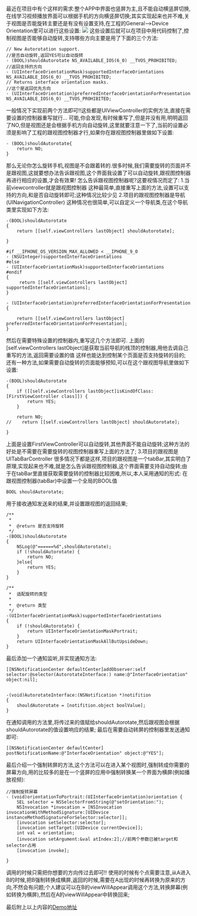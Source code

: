 最近在项目中有个这样的需求:整个APP中界面也竖屏为主,且不能自动横竖屏切换,在线学习视频播放界面可以根据手机的方向横竖屏切换;其实实现起来也并不难,关于视图是否能旋转主要还是有没有设置支持,在工程的General-->Device Orientation里可以进行这些设置:
![](http://upload-images.jianshu.io/upload_images/1464492-b4f0375db9069b4f.png?imageMogr2/auto-orient/strip%7CimageView2/2/w/1240)
这些设置后就可以在项目中用代码控制了,控制视图是否能够自动旋转,支持哪些方向主要是用了下面的三个方法:

```
// New Autorotation support.  
//是否自动旋转,返回YES可以自动旋转  
- (BOOL)shouldAutorotate NS_AVAILABLE_IOS(6_0) __TVOS_PROHIBITED;  
//返回支持的方向  
- (UIInterfaceOrientationMask)supportedInterfaceOrientations NS_AVAILABLE_IOS(6_0) __TVOS_PROHIBITED;  
// Returns interface orientation masks.  
//这个是返回优先方向  
- (UIInterfaceOrientation)preferredInterfaceOrientationForPresentation NS_AVAILABLE_IOS(6_0) __TVOS_PROHIBITED;  
```
一般情况下实现前两个方法即可!!这些都是UIViewController的实例方法,直接在需要设置的控制器重写就行...
可能,你会发现,有时候重写了,但是并没有用,明明返回了NO,但是视图还是会根据手机方向自动旋转,这里就要注意一下了,当前的设置必须是影响了工程的跟视图控制器才行,如果你在跟视图控制器里做如下设置:

```
- (BOOL)shouldAutorotate{  
    return NO;  
}  
```

那么无论你怎么旋转手机,视图是不会跟着转的.很多时候,我们需要旋转的页面并不是跟视图,这就要想办法告诉跟视图,这个界面我设置了可以自动旋转,跟视图控制器再进行相应的设置,才会有效果!
怎么告诉跟视图控制器呢?这要视情况而定了:
1.当前viewcontroller就是跟视图控制器
这种最简单,直接重写上面的方法,设置可以支持的方向,和是否自动旋转即可;这种情况比较少见
2.项目的跟视图控制器是导航(UINavigationController)
这种情况也很简单,可以自定义一个导航类,在这个导航类里实现如下方法:

```
-(BOOL)shouldAutorotate  
{  
    return [[self.viewControllers lastObject] shouldAutorotate];  
      
}  
  
#if __IPHONE_OS_VERSION_MAX_ALLOWED < __IPHONE_9_0  
- (NSUInteger)supportedInterfaceOrientations  
#else  
- (UIInterfaceOrientationMask)supportedInterfaceOrientations  
#endif  
{  
     return [[self.viewControllers lastObject] supportedInterfaceOrientations];  
}  
  
- (UIInterfaceOrientation)preferredInterfaceOrientationForPresentation {  
      
    return [[self.viewControllers lastObject] preferredInterfaceOrientationForPresentation];  
}  
```

然后在需要特殊设置的控制器内,重写这几个方法即可.
上面的[self.viewControllers lastObject]是获取当前导航的栈顶的控制器,用他去调自己重写的方法,返回需要设置的值
这样也能达到控制某个页面是否支持旋转的目的;
还有一种方法,如果需要自动旋转的页面能够预知,可以在这个跟视图导航里做如下设置:

```
-(BOOL)shouldAutorotate  
{  
    if ([[self.viewControllers lastObject]isKindOfClass:[FirstViewController class]]) {  
        return YES;  
    }  
      
    return NO;  
//    return [[self.viewControllers lastObject] shouldAutorotate];  
      
} 
```

上面是设置FirstViewController可以自动旋转,其他界面不能自动旋转;这种方法的好处是不需要在需要旋转的视图控制器重写上面的方法了;
3.项目的跟视图是UITabBarController
很多情况下都是这样,项目的跟视图是一个tabBar,其实明白了原理,实现起来也不难,就是怎么告诉跟视图控制器,这个界面需要支持自动旋转;由于在tabBar里直接获取需要旋转的控制器比较困难,所以,本人采用通知的形式:
在跟视图控制器(tabBar)中设置一个全局的BOOL值

```
BOOL shouldAutorotate;  
```

用于接收通知发送来的结果,并设置跟视图的返回结果;

```
/** 
 * 
 *  @return 是否支持旋转 
 */  
-(BOOL)shouldAutorotate  
{  
    NSLog(@"======%d",shouldAutorotate);  
    if (!shouldAutorotate) {  
        return NO;  
    }else{  
        return YES;  
    }  
}  
  
/** 
 *  适配旋转的类型 
 * 
 *  @return 类型 
 */  
-(UIInterfaceOrientationMask)supportedInterfaceOrientations  
{  
    if (!shouldAutorotate) {  
        return UIInterfaceOrientationMaskPortrait;  
    }  
    return UIInterfaceOrientationMaskAllButUpsideDown;  
}  
```

最后添加一个通知监听,并实现通知方法:

```
[[NSNotificationCenter defaultCenter]addObserver:self selector:@selector(AutorotateInterface:) name:@"InterfaceOrientation" object:nil];  
  
  
-(void)AutorotateInterface:(NSNotification *)notifition  
{  
    shouldAutorotate = [notifition.object boolValue];  
}  
```

在通知调用的方法里,将传过来的值赋给shouldAutorotate,然后跟视图会根据shouldAutorotate的值设置响应的结果;
最后在需要自动转屏的控制器里发送通知即可:

```
[[NSNotificationCenter defaultCenter] postNotificationName:@"InterfaceOrientation" object:@"YES"];  
```
最后介绍一个强制转屏的方法,这个方法可以在进入某个视图时,强制转成你需要的屏幕方向,用的比较多的是在一个竖屏的应用中强制转换某一个界面为横屏(例如播放视频):
```
//强制旋转屏幕  
- (void)orientationToPortrait:(UIInterfaceOrientation)orientation {  
    SEL selector = NSSelectorFromString(@"setOrientation:");  
    NSInvocation *invocation = [NSInvocation invocationWithMethodSignature:[UIDevice instanceMethodSignatureForSelector:selector]];  
    [invocation setSelector:selector];  
    [invocation setTarget:[UIDevice currentDevice]];  
    int val = orientation;  
    [invocation setArgument:&val atIndex:2];//前两个参数已被target和selector占用  
    [invocation invoke];  
      
} 
```
调用的时候只需把你想要的方向传过去即可!!
使用的时候有个点需要注意,从A进入B的时候,把B强制转换成横屏,返回的时候,需要在A出现的时候再转换为原来的方向,不然会有问题;个人建议可以在B的viewWillAppear调用这个方法,转换屏幕(例如转换为横屏),然后在A的viewWillAppear中转换回来;

最后附上以上内容的[Demo地址](https://github.com/Fendouzhe/LRInterfaceRotation)
